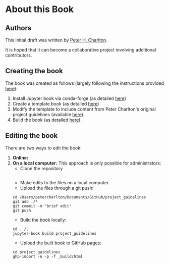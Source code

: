 About this Book
=======================

## Authors

This initial draft was written by [Peter H. Charlton](https://peterhcharlton.github.io).

It is hoped that it can become a collaborative project involving additional contributors.

## Creating the book

The book was created as follows (largely following the instructions provided [here](https://jupyterbook.org/start/your-first-book.html)):
1. Install Jupyter book via conda-forge (as detailed [here](https://jupyterbook.org/start/overview.html))
2. Create a template book (as detailed [here](https://jupyterbook.org/start/create.html))
3. Modify the template to include content from Peter Charlton's original project guidelines (available [here](https://peterhcharlton.github.io/info/tools/project_guidelines.html)).
4. Build the book (as detailed [here](https://jupyterbook.org/start/build.html)).

## Editing the book

There are two ways to edit the book:
1. **Online:**
2. **On a local computer:** This approach is only possible for administrators:
   - Clone the repository
   ```
   
   ```
   - Make edits to the files on a local computer.
   - Upload the files through a git push:
   ```
   cd /Users/petercharlton/Documents/GitHub/project_guidelines
   git add ./*
   git commit -m "brief edit"
   git push
   
   ```
   - Build the book locally: 
   ```
   cd ../.
   jupyter-book build project_guidelines
   ```
   - Upload the built book to GitHub pages:
   ```
   cd project_guidelines
   ghp-import -n -p -f _build/html
   ```